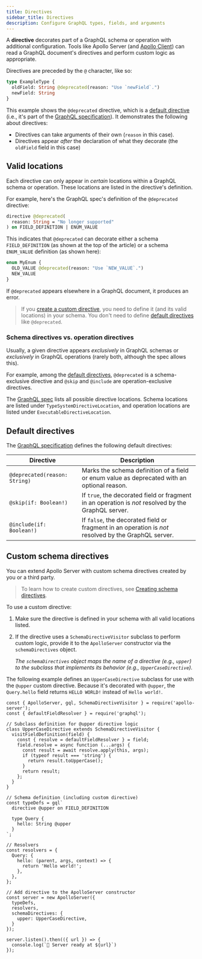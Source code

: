 ```yaml
---
title: Directives
sidebar_title: Directives
description: Configure GraphQL types, fields, and arguments
---
```


A **directive** decorates part of a GraphQL schema or operation with additional configuration. Tools like Apollo Server (and [Apollo Client](https://www.apollographql.com/docs/react/local-state/managing-state-with-field-policies/#querying)) can read a GraphQL document's directives and perform custom logic as appropriate.

Directives are preceded by the `@` character, like so:

```graphql{2}:title=schema.graphql
type ExampleType {
  oldField: String @deprecated(reason: "Use `newField`.")
  newField: String
}
```

This example shows the `@deprecated` directive, which is a [default directive](#default-directives) (i.e., it's part of the [GraphQL specification](http://spec.graphql.org/June2018/#sec--deprecated)). It demonstrates the following about directives:

* Directives can take arguments of their own (`reason` in this case).
* Directives appear _after_ the declaration of what they decorate (the `oldField` field in this case)

## Valid locations

Each directive can only appear in _certain_ locations within a GraphQL schema or operation. These locations are listed in the directive's definition.

For example, here's the GraphQL spec's definition of the `@deprecated` directive:

```graphql
directive @deprecated(
  reason: String = "No longer supported"
) on FIELD_DEFINITION | ENUM_VALUE
```

This indicates that `@deprecated` can decorate either a schema  `FIELD_DEFINITION` (as shown at the top of the article) or a schema `ENUM_VALUE` definition (as shown here):

```graphql:title=schema.graphql
enum MyEnum {
  OLD_VALUE @deprecated(reason: "Use `NEW_VALUE`.")
  NEW_VALUE
}
```

If `@deprecated` appears elsewhere in a GraphQL document, it produces an error.

> If you [create a custom directive](#custom-schema-directives), you need to define it (and its valid locations) in your schema. You don't need to define [default directives](#default-directives) like `@deprecated`.

### Schema directives vs. operation directives

Usually, a given directive appears _exclusively_ in GraphQL schemas or _exclusively_ in GraphQL operations (rarely both, although the spec allows this).

For example, among the [default directives](#default-directives), `@deprecated` is a schema-exclusive directive and `@skip` and `@include` are operation-exclusive directives.

The [GraphQL spec](https://spec.graphql.org/June2018/#sec-Type-System.Directives) lists all possible directive locations. Schema locations are listed under `TypeSystemDirectiveLocation`, and operation locations are listed under `ExecutableDirectiveLocation`.

## Default directives

The [GraphQL specification](http://spec.graphql.org/June2018/#sec-Type-System.Directives) defines the following default directives:

| Directive | Description |
|-----------|-------------|
| `@deprecated(reason: String)` | Marks the schema definition of a field or enum value as deprecated with an optional reason. |
| `@skip(if: Boolean!)` | If `true`, the decorated field or fragment in an operation is _not_ resolved by the GraphQL server. |
| `@include(if: Boolean!)` | If `false`, the decorated field or fragment in an operation is _not_ resolved by the GraphQL server. |

## Custom schema directives

You can extend Apollo Server with custom schema directives created by you or a third party.

> To learn how to create custom directives, see [Creating schema directives](./creating-directives/).

To use a custom directive:

1. Make sure the directive is defined in your schema with all valid locations listed.
2. If the directive uses a `SchemaDirectiveVisitor` subclass to perform custom logic, provide it to the `ApolloServer` constructor via the `schemaDirectives` object.

    _The `schemaDirectives` object maps the name of a directive (e.g., `upper`) to the subclass that implements its behavior (e.g., `UpperCaseDirective`)._

The following example defines an `UpperCaseDirective` subclass for use with the `@upper` custom directive. Because it's decorated with `@upper`, the `Query.hello` field returns `HELLO WORLD!` instead of `Hello world!`.

```js{20,40-42}
const { ApolloServer, gql, SchemaDirectiveVisitor } = require('apollo-server');
const { defaultFieldResolver } = require('graphql');

// Subclass definition for @upper directive logic
class UpperCaseDirective extends SchemaDirectiveVisitor {
  visitFieldDefinition(field) {
    const { resolve = defaultFieldResolver } = field;
    field.resolve = async function (...args) {
      const result = await resolve.apply(this, args);
      if (typeof result === 'string') {
        return result.toUpperCase();
      }
      return result;
    };
  }
}

// Schema definition (including custom directive)
const typeDefs = gql`
  directive @upper on FIELD_DEFINITION

  type Query {
    hello: String @upper
  }
`;

// Resolvers
const resolvers = {
  Query: {
    hello: (parent, args, context) => {
      return 'Hello world!';
    },
  },
};

// Add directive to the ApolloServer constructor
const server = new ApolloServer({
  typeDefs,
  resolvers,
  schemaDirectives: {
    upper: UpperCaseDirective,
  }
});

server.listen().then(({ url }) => {
  console.log(`🚀 Server ready at ${url}`)
});
```
